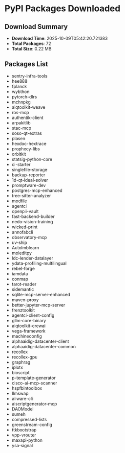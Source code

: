 # PyPI Packages Downloaded

## Download Summary
- **Download Time**: 2025-10-09T05:42:20.721383
- **Total Packages**: 72
- **Total Size**: 0.22 MB

## Packages List
- sentry-infra-tools
- hee888
- fplanck
- wybthon
- pytorch-dlrs
- mchnpkg
- aiqtoolkit-weave
- ros-mcp
- authentik-client
- arpakitlib
- stac-mcp
- soso-qt-extras
- plasen
- hexdoc-hextrace
- prophecy-libs
- orbitkit
- statsig-python-core
- ci-starter
- singlefile-storage
- backup-reporter
- 1d-qt-ideal-solver
- promptware-dev
- postgres-mcp-enhanced
- tree-sitter-analyzer
- modfile
- agentci
- openpii-vault
- fast-backend-builder
- nedo-vision-training
- wicked-print
- annofabcli
- observatory-mcp
- uv-ship
- AutoImblearn
- moleditpy
- ldc-lender-datalayer
- ydata-profiling-multilingual
- rebel-forge
- iamdata
- conmap
- tarot-reader
- sidemantic
- sqlite-mcp-server-enhanced
- maven-proxy
- better-jupyter-mcp-server
- frenztoolkit
- agentci-client-config
- gllm-core-binary
- aiqtoolkit-crewai
- vega-framework
- machineconfig
- alphaaidig-datacenter-client
- alphaaidig-datacenter-common
- recollex
- recollex-gpu
- graphrag
- iplotx
- bioscript
- p-template-generator
- cisco-ai-mcp-scanner
- hspfbintoolbox
- llmswap
- aiiware-cli
- aiscriptgenerator-mcp
- DAOModel
- sumeh
- compressed-lists
- greenstream-config
- ttkbootstrap
- vpp-vrouter
- maxapi-python
- ysa-signal
